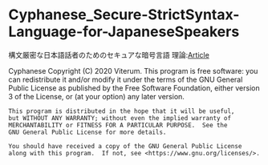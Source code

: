# Cyphanese_Secure-StrictSyntax-Language-for-JapaneseSpeakers
構文厳密な日本語話者のためのセキュアな暗号言語
理論:[Article](./Cyphanese-article/document.pdf)

Cyphanese
Copyright (C) 2020 Viterum.
This program is free software: you can redistribute it and/or modify
it under the terms of the GNU General Public License as published by
the Free Software Foundation, either version 3 of the License, or
    (at your option) any later version.

    This program is distributed in the hope that it will be useful,
    but WITHOUT ANY WARRANTY; without even the implied warranty of
    MERCHANTABILITY or FITNESS FOR A PARTICULAR PURPOSE.  See the
    GNU General Public License for more details.

    You should have received a copy of the GNU General Public License
    along with this program.  If not, see <https://www.gnu.org/licenses/>.
